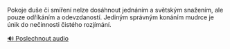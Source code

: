 
Pokoje duše či smíření nelze dosáhnout jednáním a světským snažením, ale pouze odříkáním a odevzdaností. Jediným správným konáním mudrce je únik do nečinnosti čistého rozjímání.

[🔊 Poslechnout audio](/data/7-paragraphs/audio/chapter_169/para_008-Pokoje-due-i-smen-nelze-doshnout-jednnm-a.mp3)
